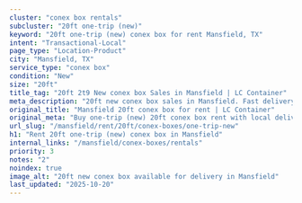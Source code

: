 ```yaml
---
cluster: "conex box rentals"
subcluster: "20ft one-trip (new)"
keyword: "20ft one-trip (new) conex box for rent Mansfield, TX"
intent: "Transactional-Local"
page_type: "Location-Product"
city: "Mansfield, TX"
service_type: "conex box"
condition: "New"
size: "20ft"
title_tag: "20ft 2t9 New conex box Sales in Mansfield | LC Container"
meta_description: "20ft new conex box sales in Mansfield. Fast delivery, competitive pricing. Serving conex boxes area. Quote ID: GN8. Call (214) 524-4168 for your free quote today."
original_title: "Mansfield 20ft conex box for rent | LC Container"
original_meta: "Buy one-trip (new) 20ft conex box rent with local delivery in Mansfield, TX. LC Container — local Since 2003. Request a fast quote today."
url_slug: "/mansfield/rent/20ft/conex-boxes/one-trip-new"
h1: "Rent 20ft one-trip (new) conex box in Mansfield"
internal_links: "/mansfield/conex-boxes/rentals"
priority: 3
notes: "2"
noindex: true
image_alt: "20ft new conex box available for delivery in Mansfield"
last_updated: "2025-10-20"
---
```


<!-- TODO: Add unique city/inventory copy, images, and internal links here. -->
